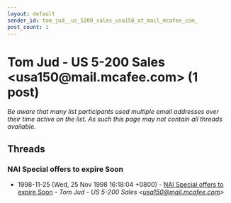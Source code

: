 ```yaml
---
layout: default
sender_id: tom_jud__us_5200_sales_usa150_at_mail_mcafee_com_
post_count: 1
---
```


# Tom Jud - US 5-200 Sales <usa150<span>@</span>mail.mcafee.com> (1 post)

_Be aware that many list participants used multiple email addresses over their time active on the list. As such this page may not contain all threads available._

## Threads

### NAI Special offers to expire Soon
+ 1998-11-25 (Wed, 25 Nov 1998 16:18:04 +0800) - [NAI Special offers to expire Soon](/archive/1998/11/4dc6d90dfcf49ec8d325558d29a0bfc83d885e01eacad8e72b2de7b0e7bf2698) - _Tom Jud - US 5-200 Sales \<usa150@mail.mcafee.com\>_

